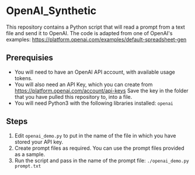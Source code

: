 # OpenAI_Synthetic

This repository contains a Python script that will read a prompt from a text file and send it to OpenAI. The code is adapted from one of OpenAI's examples: https://platform.openai.com/examples/default-spreadsheet-gen

## Prerequisies

* You will need to have an OpenAI API account, with available usage tokens.
* You will also need an API Key, which you can create from https://platform.openai.com/account/api-keys
  Save the key in the folder that you have pulled this repository to, into a file.
* You will need Python3 with the following libraries installed: `openai`

## Steps

1. Edit `openai_demo.py` to put in the name of the file in which you have stored your API key.
2. Create prompt files as required. You can use the prompt files provided as a sample.
3. Run the script and pass in the name of the prompt file:
   `./openai_demo.py prompt.txt` 